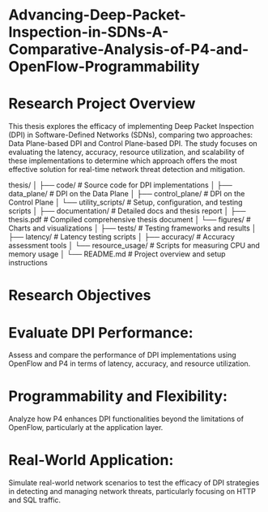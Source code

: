 # Advancing-Deep-Packet-Inspection-in-SDNs-A-Comparative-Analysis-of-P4-and-OpenFlow-Programmability

# Research Project Overview

This thesis explores the efficacy of implementing Deep Packet Inspection (DPI) in Software-Defined Networks (SDNs), comparing two approaches: Data Plane-based DPI and Control Plane-based DPI. The study focuses on evaluating the latency, accuracy, resource utilization, and scalability of these implementations to determine which approach offers the most effective solution for real-time network threat detection and mitigation.

thesis/
│
├── code/               # Source code for DPI implementations
│   ├── data_plane/     # DPI on the Data Plane
│   ├── control_plane/  # DPI on the Control Plane
│   └── utility_scripts/ # Setup, configuration, and testing scripts
│
├── documentation/      # Detailed docs and thesis report
│   ├── thesis.pdf      # Compiled comprehensive thesis document
│   └── figures/        # Charts and visualizations
│
├── tests/              # Testing frameworks and results
│   ├── latency/        # Latency testing scripts
│   ├── accuracy/       # Accuracy assessment tools
│   └── resource_usage/ # Scripts for measuring CPU and memory usage
│
└── README.md           # Project overview and setup instructions

# Research Objectives

# Evaluate DPI Performance: 
Assess and compare the performance of DPI implementations using OpenFlow and P4 in terms of latency, accuracy, and resource utilization.
# Programmability and Flexibility: 
Analyze how P4 enhances DPI functionalities beyond the limitations of OpenFlow, particularly at the application layer.
# Real-World Application: 
Simulate real-world network scenarios to test the efficacy of DPI strategies in detecting and managing network threats, particularly focusing on HTTP and SQL traffic.
